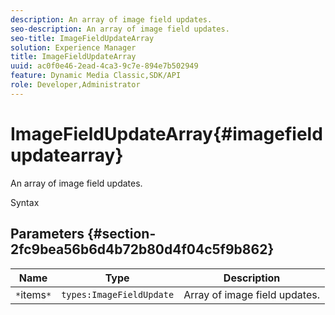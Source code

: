 ```yaml
---
description: An array of image field updates.
seo-description: An array of image field updates.
seo-title: ImageFieldUpdateArray
solution: Experience Manager
title: ImageFieldUpdateArray
uuid: ac0f0e46-2ead-4ca3-9c7e-894e7b502949
feature: Dynamic Media Classic,SDK/API
role: Developer,Administrator
---
```


# ImageFieldUpdateArray{#imagefieldupdatearray}

An array of image field updates.

 Syntax 

## Parameters {#section-2fc9bea56b6d4b72b80d4f04c5f9b862}

|  Name  | Type  | Description  |
|---|---|---|
|  `*`items`*`  | `types:ImageFieldUpdate`  | Array of image field updates.  |

